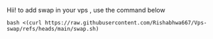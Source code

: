 Hii! 
to add swap in your vps , use the command below

`bash <(curl https://raw.githubusercontent.com/Rishabhwa667/Vps-swap/refs/heads/main/swap.sh)`
